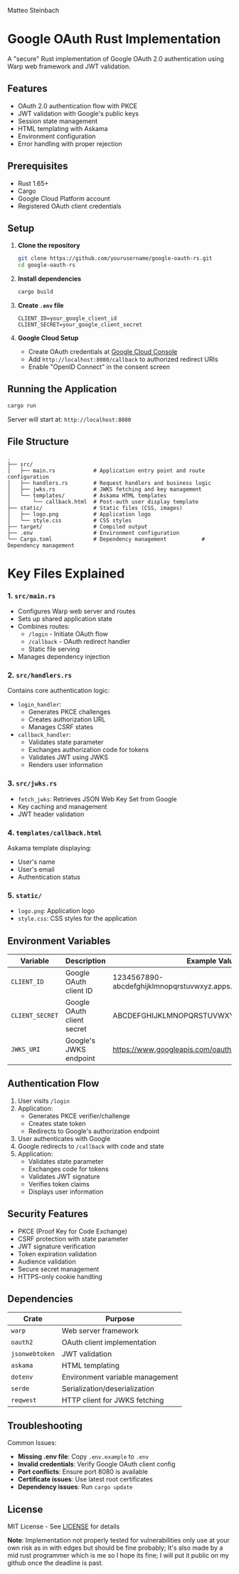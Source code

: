 Matteo Steinbach

# Google OAuth Rust Implementation

A "secure" Rust implementation of Google OAuth 2.0 authentication using Warp web framework and JWT validation.

## Features

- OAuth 2.0 authentication flow with PKCE
- JWT validation with Google's public keys
- Session state management
- HTML templating with Askama
- Environment configuration
- Error handling with proper rejection

## Prerequisites

- Rust 1.65+
- Cargo
- Google Cloud Platform account
- Registered OAuth client credentials

## Setup

1. **Clone the repository**

   ```bash
   git clone https://github.com/yourusername/google-oauth-rs.git
   cd google-oauth-rs
   ```
2. **Install dependencies**

   ```bash
   cargo build
   ```
3. **Create `.env` file**

   ```env
   CLIENT_ID=your_google_client_id
   CLIENT_SECRET=your_google_client_secret
   ```
4. **Google Cloud Setup**

   - Create OAuth credentials at [Google Cloud Console](https://console.cloud.google.com/)
   - Add `http://localhost:8080/callback` to authorized redirect URIs
   - Enable "OpenID Connect" in the consent screen

## Running the Application

```bash
cargo run
```

Server will start at: `http://localhost:8080`

## File Structure

```
.
├── src/
│   ├── main.rs            # Application entry point and route configuration
│   ├── handlers.rs        # Request handlers and business logic
│   ├── jwks.rs            # JWKS fetching and key management
│   └── templates/         # Askama HTML templates
│       └── callback.html  # Post-auth user display template
├── static/                # Static files (CSS, images)
│   ├── logo.png           # Application logo
│   └── style.css          # CSS styles
├── target/                # Compiled output
├── .env                   # Environment configuration
└── Cargo.toml             # Dependency management           # Dependency management
```

# Key Files Explained

### 1. `src/main.rs`

- Configures Warp web server and routes
- Sets up shared application state
- Combines routes:
  - `/login` - Initiate OAuth flow
  - `/callback` - OAuth redirect handler
  - Static file serving
- Manages dependency injection

### 2. `src/handlers.rs`

Contains core authentication logic:

- `login_handler`:
  - Generates PKCE challenges
  - Creates authorization URL
  - Manages CSRF states
- `callback_handler`:
  - Validates state parameter
  - Exchanges authorization code for tokens
  - Validates JWT using JWKS
  - Renders user information

### 3. `src/jwks.rs`

- `fetch_jwks`: Retrieves JSON Web Key Set from Google
- Key caching and management
- JWT header validation

### 4. `templates/callback.html`

Askama template displaying:

- User's name
- User's email
- Authentication status

### 5. `static/`

- `logo.png`: Application logo
- `style.css`: CSS styles for the application

## Environment Variables

| Variable          | Description                | Example Value                                                    |
| ----------------- | -------------------------- | ---------------------------------------------------------------- |
| `CLIENT_ID`     | Google OAuth client ID     | 1234567890-abcdefghijklmnopqrstuvwxyz.apps.googleusercontent.com |
| `CLIENT_SECRET` | Google OAuth client secret | ABCDEFGHIJKLMNOPQRSTUVWXYZ_abcd                                  |
| `JWKS_URI`      | Google's JWKS endpoint     | https://www.googleapis.com/oauth2/v3/certs                       |

## Authentication Flow

1. User visits `/login`
2. Application:
   - Generates PKCE verifier/challenge
   - Creates state token
   - Redirects to Google's authorization endpoint
3. User authenticates with Google
4. Google redirects to `/callback` with code and state
5. Application:
   - Validates state parameter
   - Exchanges code for tokens
   - Validates JWT signature
   - Verifies token claims
   - Displays user information

## Security Features

- PKCE (Proof Key for Code Exchange)
- CSRF protection with state parameter
- JWT signature verification
- Token expiration validation
- Audience validation
- Secure secret management
- HTTPS-only cookie handling

## Dependencies

| Crate            | Purpose                         |
| ---------------- | ------------------------------- |
| `warp`         | Web server framework            |
| `oauth2`       | OAuth client implementation     |
| `jsonwebtoken` | JWT validation                  |
| `askama`       | HTML templating                 |
| `dotenv`       | Environment variable management |
| `serde`        | Serialization/deserialization   |
| `reqwest`      | HTTP client for JWKS fetching   |

## Troubleshooting

Common Issues:

- **Missing .env file**: Copy `.env.example` to `.env`
- **Invalid credentials**: Verify Google OAuth client config
- **Port conflicts**: Ensure port 8080 is available
- **Certificate issues**: Use latest root certificates
- **Dependency issues**: Run `cargo update`

## License

MIT License - See [LICENSE](LICENSE) for details

**Note**: Implementation not properly tested for vulnerabilities only use at your own risk as in with edges but should be fine probably; It's also made by a mid rust programmer which is me so I hope its fine; I will put it public on my github once the deadline is past.
